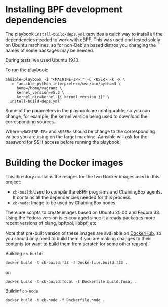 # Installing BPF development dependencies

The playbook `install-build-deps.yml` provides a quick way to install
all the dependencies needed to work with eBPF. This was used and tested
solely on Ubuntu machines, so for non-Debian based distros you changing
the names of some packages may be needed.

During tests, we used Ubuntu 19.10.

To run the playbook:

    ansible-playbook -i "<MACHINE-IP>," -u <USER> -k -K \
      -e "ansible_python_interpreter=/usr/bin/python3 \
         home=/home/vagrant \
         kernel_version=v5.3 \
         kernel_dir=kernel-{{ kernel_version }}" \
      install-build-deps.yml

Some of the parameters in the playbook are configurable, so you can
change, for example, the kernel version being used to download the
corresponding sources.

Where `<MACHINE-IP>` and `<USER>` should be change to the corresponding
values you are using on the target machine. Aansible will ask for the
password for SSH access before running the playbook.

# Building the Docker images

This directory contains the recipes for the two Docker images used in
this project:

- `cb-build`: Used to compile the eBPF programs and ChainingBox agents. It
              contains all the dependencies needed for this process.
- `cb-node`: Image to be used by ChainingBox nodes.

There are scripts to create images based on Ubuntu 20.04 and Fedora 33. Using
the Fedora version is encouraged since it already packages more recent versions
of clang, bpftool, libbpf, etc.

Note that pre-built version of these images are available on [DockerHub](https://hub.docker.com/r/mscastanho/chaining-box/tags),
so you should only need to build them if you are making changes to their
contents (or want to build them from scratch for some other reason).

Building `cb-build`:

    docker build -t cb-build:f33 -f Dockerfile.build.f33 .

or:

    docker build -t cb-build:focal -f Dockerfile.build.focal .

Buildinf `cb-node`

    docker build -t cb-node -f Dockerfile.node .
